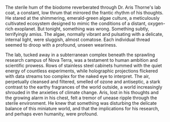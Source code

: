 The sterile hum of the biodome reverberated through Dr. Aris Thorne's lab coat, a constant, low thrum that mirrored the frantic rhythm of his thoughts.  He stared at the shimmering, emerald-green algae culture, a meticulously cultivated ecosystem designed to mimic the conditions of a distant, oxygen-rich exoplanet.  But tonight, something was wrong.  Something subtly, terrifyingly amiss.  The algae, normally vibrant and pulsating with a delicate, internal light, were sluggish, almost comatose.  Each individual thread seemed to droop with a profound, unseen weariness.

The lab, tucked away in a subterranean complex beneath the sprawling research campus of Nova Terra, was a testament to human ambition and scientific prowess.  Rows of stainless steel cabinets hummed with the quiet energy of countless experiments, while holographic projections flickered with data streams too complex for the naked eye to interpret.  The air, perpetually cleansed and filtered, smelled of ozone and antiseptic, a stark contrast to the earthy fragrances of the world outside, a world increasingly shrouded in the anxieties of climate change. Aris, lost in his thoughts and the growing alarm in his chest, felt a tremor of unease ripple through the sterile environment.  He knew that something was disturbing the delicate balance of this miniature world, and that the implications for his research, and perhaps even humanity, were profound.
